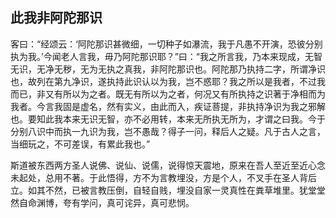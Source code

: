 ##  此我非阿陀那识

客曰：“经颂云：‘阿陀那识甚微细，一切种子如瀑流，我于凡愚不开演，恐彼分别执为我。’今闻老人言我，毋乃阿陀那识耶？”曰：“我之所言我，乃本来现成，无智无识，无净无秽，无为无执之真我，非阿陀那识也。阿陀那乃执持二字，所谓净识也，故列在第九净识，遂执持此识认以为我，岂不惑耶？我之所以是我者，不过我而已，非又有所以为之者。既无有所以为之者，何况又有所执持之识著于净相而为我者。今言我固是虚名，然有实义，由此而入，疾证菩提，非执持净识为我之邪解也。要知此我本来无识无智，亦不必用转，本来无所执无所为，才谓之曰我。今于分别八识中而执一九识为我，岂不愚哉？得子一问，释后人之疑。凡于古人之言，当细玩之，不可差误，有累此我也。”

斯道被东西两方圣人说佛、说仙、说儒，说得惊天震地，原来在吾人至近至近心念未起处，总用不著。于此悟得，方不为言教埋没，方是个人，不叉手在圣人背后立。如其不然，已被言教压倒，自轻自贱，埋没自家一灵真性在粪草堆里。犹堂堂然自命渊博，夸有学问，真可诧异，真可悲悯。
